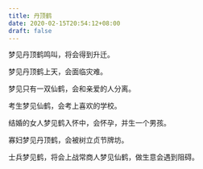 ```yaml
---
title: 丹顶鹤
date: 2020-02-15T20:54:12+08:00
draft: false
---
```


梦见丹顶鹤鸣叫，将会得到升迁。

梦见丹顶鹤上天，会面临灾难。

梦见只有一双仙鹤，会和亲爱的人分离。

考生梦见仙鹤，会考上喜欢的学校。

结婚的女人梦见鹤入怀中，会怀孕，并生一个男孩。

寡妇梦见丹顶鹤，会被树立贞节牌坊。

士兵梦见鹤，将会上战常商人梦见仙鹤，做生意会遇到阻碍。

